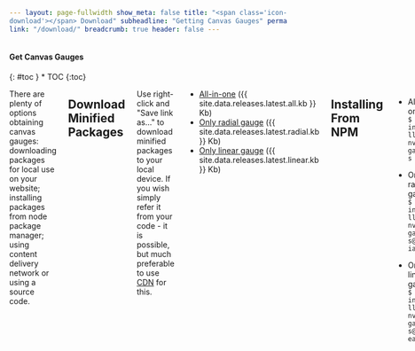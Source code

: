 ```yaml
---
layout: page-fullwidth
show_meta: false
title: "<span class='icon-download'></span> Download"
subheadline: "Getting Canvas Gauges"
permalink: "/download/"
breadcrumb: true
header: false
---
```

<style>
code {
    white-space: normal !important;
    word-break: break-all !important;
}
</style>

<div class="row">
<div class="medium-4 medium-push-8 columns" markdown="1">
<div class="panel radius toc" markdown="1">
<h4>Get Canvas Gauges</h4>
{: #toc }
*  TOC
{:toc}
</div>
</div><!-- /.medium-4.columns -->

<div class="medium-8 medium-pull-4 columns" markdown="1">

There are plenty of options obtaining canvas gauges: downloading packages for local use on your website; installing packages from node package manager; using content delivery network or using a source code.

## Download Minified Packages

Use right-click and "Save link as..." to download minified packages to your local device. If you wish simply refer it from your code - it is possible, but much preferable to use [CDN](#loading-from-cdn) for this.

 * [All-in-one]({{site.url}}/download/latest/all/gauge.min.js) ({{ site.data.releases.latest.all.kb }} Kb)
 * [Only radial gauge]({{site.url}}/download/latest/radial/gauge.min.js) ({{ site.data.releases.latest.radial.kb }} Kb)
 * [Only linear gauge]({{site.url}}/download/latest/linear/gauge.min.js) ({{ site.data.releases.latest.linear.kb }} Kb)

## Installing From NPM

 * All-in-one  
   ```$ npm install canvas-gauges```
 
 * Only radial gauge  
   ```$ npm install canvas-gauges@radial```

 * Only linear gauge  
   ```$ npm install canvas-gauges@linear```

## Loading From CDN
 * All-in-one  

~~~html
<script src="//cdn.rawgit.com/Mikhus/canvas-gauges/gh-pages/download/latest/all/gauge.min.js"></script>
~~~
 
 * Only radial gauge  

~~~html
<script src="//cdn.rawgit.com/Mikhus/canvas-gauges/gh-pages/download/latest/radial/gauge.min.js"></script>
~~~

 * Only linear gauge  

~~~html
<script src="//cdn.rawgit.com/Mikhus/canvas-gauges/gh-pages/download/latest/linear/gauge.min.js"></script>
~~~


## Getting Canvas Gauges Sources

 * [Fork to your account on github](https://github.com/Mikhus/canvas-gauges)
 * Clone repository locally  
   ```$ git clone git@github.com:Mikhus/canvas-gauges.git```

</div><!-- /.medium-8.columns -->
</div><!-- /.row -->
